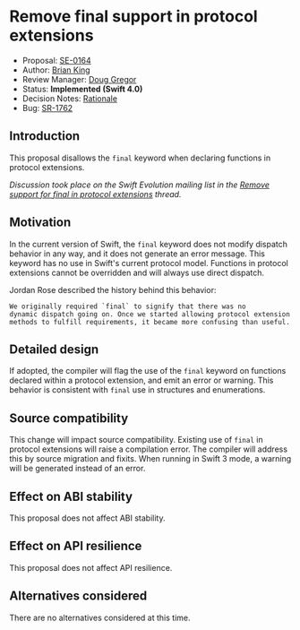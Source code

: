 # Remove final support in protocol extensions

* Proposal: [SE-0164](0164-remove-final-support-in-protocol-extensions.md)
* Author: [Brian King](https://github.com/KingOfBrian)
* Review Manager: [Doug Gregor](https://github.com/DougGregor)
* Status: **Implemented (Swift 4.0)**
* Decision Notes: [Rationale](https://forums.swift.org/t/accepted-se-0164-remove-final-support-in-protocol-extensions/5687)
* Bug: [SR-1762](https://bugs.swift.org/browse/SR-1762)

## Introduction
This proposal disallows the `final` keyword when declaring functions in protocol
extensions. 

*Discussion took place on the Swift Evolution mailing list in the [Remove support for final in protocol extensions](https://forums.swift.org/t/draft-remove-support-for-final-in-protocol-extensions/5390) thread.*

## Motivation

In the current version of Swift, the `final` keyword does not modify 
dispatch behavior in any way, and it does not generate an error message. 
This keyword has no use in Swift's current protocol model. Functions in
protocol extensions cannot be overridden and will always use direct dispatch.

Jordan Rose described the history behind this behavior:
```
We originally required `final` to signify that there was no 
dynamic dispatch going on. Once we started allowing protocol extension 
methods to fulfill requirements, it became more confusing than useful.
```

## Detailed design

If adopted, the compiler will flag the use of the `final` keyword on functions 
declared within a protocol extension, and emit an error or warning. This
behavior is consistent with `final` use in structures and enumerations.

## Source compatibility

This change will impact source compatibility. Existing use of `final` in 
protocol extensions will raise a compilation error. The compiler will address
this by source migration and fixits. When running in Swift 3 mode, a warning
will be generated instead of an error.

## Effect on ABI stability

This proposal does not affect ABI stability.

## Effect on API resilience

This proposal does not affect API resilience.

## Alternatives considered

There are no alternatives considered at this time.
